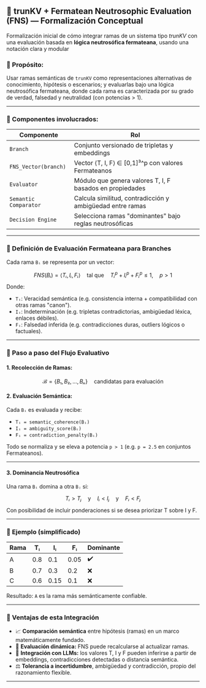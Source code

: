 ## 🧠 trunKV + Fermatean Neutrosophic Evaluation (FNS) — Formalización Conceptual

Formalización inicial de cómo integrar ramas de un sistema tipo *trunKV* con una evaluación basada en **lógica neutrosófica fermateana**, usando una notación clara y modular

### 🎯 Propósito:

Usar ramas semánticas de `trunKV` como representaciones alternativas de conocimiento, hipótesis o escenarios; y evaluarlas bajo una lógica neutrosófica fermateana, donde cada rama es caracterizada por su grado de verdad, falsedad y neutralidad (con potencias > 1).

---

### 🧩 Componentes involucrados:

| Componente            | Rol                                                       |
| --------------------- | --------------------------------------------------------- |
| `Branch`              | Conjunto versionado de tripletas y embeddings             |
| `FNS_Vector(branch)`  | Vector ⟨T, I, F⟩ ∈ \[0,1]³^p con valores Fermateanos      |
| `Evaluator`           | Módulo que genera valores T, I, F basados en propiedades  |
| `Semantic Comparator` | Calcula similitud, contradicción y ambigüedad entre ramas |
| `Decision Engine`     | Selecciona ramas "dominantes" bajo reglas neutrosóficas   |

---

### 🧮 Definición de Evaluación Fermateana para Branches

Cada rama `Bᵢ` se representa por un vector:

$$
FNS(Bᵢ) = \langle Tᵢ, Iᵢ, Fᵢ \rangle \quad \text{tal que} \quad Tᵢ^p + Iᵢ^p + Fᵢ^p \leq 1, \quad p > 1
$$

Donde:

* `Tᵢ`: Veracidad semántica (e.g. consistencia interna + compatibilidad con otras ramas "canon").
* `Iᵢ`: Indeterminación (e.g. tripletas contradictorias, ambigüedad léxica, enlaces débiles).
* `Fᵢ`: Falsedad inferida (e.g. contradicciones duras, outliers lógicos o factuales).

---

### 🔢 Paso a paso del Flujo Evaluativo

#### 1. Recolección de Ramas:

$$
\mathcal{B} = \{B₁, B₂, ..., Bₙ\} \quad \text{candidatas para evaluación}
$$

#### 2. Evaluación Semántica:

Cada `Bᵢ` es evaluada y recibe:

* `Tᵢ = semantic_coherence(Bᵢ)`
* `Iᵢ = ambiguity_score(Bᵢ)`
* `Fᵢ = contradiction_penalty(Bᵢ)`

Todo se normaliza y se eleva a potencia `p > 1` (e.g. `p = 2.5` en conjuntos Fermateanos).

---

#### 3. Dominancia Neutrosófica

Una rama `Bᵢ` domina a otra `Bⱼ` si:

$$
Tᵢ > Tⱼ \quad \text{y} \quad Iᵢ < Iⱼ \quad \text{y} \quad Fᵢ < Fⱼ
$$

Con posibilidad de incluir ponderaciones si se desea priorizar T sobre I y F.

---

### 🧪 Ejemplo (simplificado)

| Rama | Tᵢ  | Iᵢ   | Fᵢ   | Dominante |
| ---- | --- | ---- | ---- | --------- |
| A    | 0.8 | 0.1  | 0.05 | ✔️        |
| B    | 0.7 | 0.3  | 0.2  | ❌         |
| C    | 0.6 | 0.15 | 0.1  | ❌         |

Resultado: `A` es la rama más semánticamente confiable.

---

### 📘 Ventajas de esta Integración

* 📈 **Comparación semántica** entre hipótesis (ramas) en un marco matemáticamente fundado.
* 🔄 **Evaluación dinámica:** FNS puede recalcularse al actualizar ramas.
* 🤖 **Integración con LLMs:** los valores T, I y F pueden inferirse a partir de embeddings, contradicciones detectadas o distancia semántica.
* ⚖️ **Tolerancia a incertidumbre**, ambigüedad y contradicción, propio del razonamiento flexible.

---
